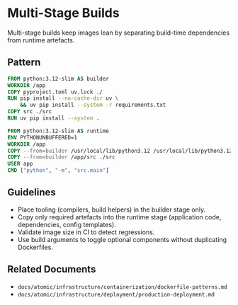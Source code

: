 # Multi-Stage Builds

Multi-stage builds keep images lean by separating build-time dependencies from runtime artefacts.

## Pattern

```dockerfile
FROM python:3.12-slim AS builder
WORKDIR /app
COPY pyproject.toml uv.lock ./
RUN pip install --no-cache-dir uv \
    && uv pip install --system -r requirements.txt
COPY src ./src
RUN uv pip install --system .

FROM python:3.12-slim AS runtime
ENV PYTHONUNBUFFERED=1
WORKDIR /app
COPY --from=builder /usr/local/lib/python3.12 /usr/local/lib/python3.12
COPY --from=builder /app/src ./src
USER app
CMD ["python", "-m", "src.main"]
```

## Guidelines

- Place tooling (compilers, build helpers) in the builder stage only.
- Copy only required artefacts into the runtime stage (application code, dependencies, config templates).
- Validate image size in CI to detect regressions.
- Use build arguments to toggle optional components without duplicating Dockerfiles.

## Related Documents

- `docs/atomic/infrastructure/containerization/dockerfile-patterns.md`
- `docs/atomic/infrastructure/deployment/production-deployment.md`
